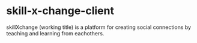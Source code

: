 # skill-x-change-client
skillXchange (working title) is a platform for creating social connections by teaching and learning from eachothers.

